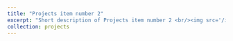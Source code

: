 ```yaml
---
title: "Projects item number 2"
excerpt: "Short description of Projects item number 2 <br/><img src='/images/500x300.png'>"
collection: projects
---
```



